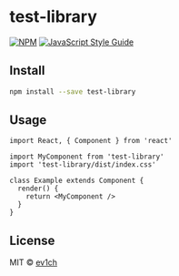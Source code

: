 # test-library

>  

[![NPM](https://img.shields.io/npm/v/test-library.svg)](https://www.npmjs.com/package/test-library) [![JavaScript Style Guide](https://img.shields.io/badge/code_style-standard-brightgreen.svg)](https://standardjs.com)

## Install

```bash
npm install --save test-library
```

## Usage

```tsx
import React, { Component } from 'react'

import MyComponent from 'test-library'
import 'test-library/dist/index.css'

class Example extends Component {
  render() {
    return <MyComponent />
  }
}
```

## License

MIT © [ev1ch](https://github.com/ev1ch)
